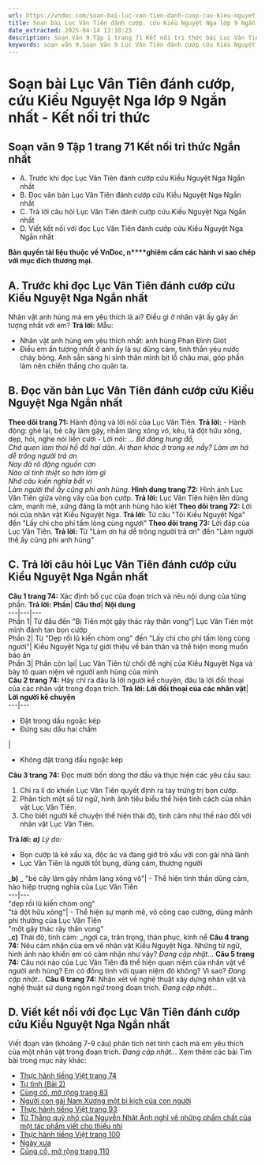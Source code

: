 ```yaml
---
url: https://vndoc.com/soan-bai-luc-van-tien-danh-cuop-cuu-kieu-nguyet-nga-lop-9-ngan-nhat-ket-noi-tri-thuc-325325
title: Soạn bài Lục Vân Tiên đánh cướp, cứu Kiều Nguyệt Nga lớp 9 Ngắn nhất - Kết nối tri thức - VnDoc.com
date_extracted: 2025-04-14 13:10:25
description: Soạn Văn 9 Tập 1 trang 71 Kết nối tri thức bài Lục Vân Tiên đánh cướp, cứu Kiều Nguyệt Nga - Ngắn nhất gồm phần trả lời ngắn gọn, bám sát các câu hỏi, yêu cầu trong SGK (chỉ có trên VnDoc). Mời các bạn tham khảo.
keywords: soạn văn 9,Soạn Văn 9 Lục Vân Tiên đánh cướp cứu Kiều Nguyệt Nga Ngắn nhất,Soạn bài Lục Vân Tiên đánh cướp cứu Kiều Nguyệt Nga Ngắn nhất,Soạn văn 9 Tập 1 trang 71 Kết nối tri thức Ngắn nhất,Lục Vân Tiên đánh cướp cứu Kiều Nguyệt Nga lớp 9 Kết nối tri thức,Lục Vân Tiên đánh cướp cứu Kiều Nguyệt Nga trang 71,Lục Vân Tiên đánh cướp cứu Kiều Nguyệt Nga Nguyễn Đình Chiểu,văn 9,ngữ văn 9,soạn văn 9 kết nối tri thức,soạn văn 9 tập 1,giải văn 9,soạn ngữ văn 9,giải ngữ văn 9,giải sgk ngữ văn 9
---
```


# Soạn bài Lục Vân Tiên đánh cướp, cứu Kiều Nguyệt Nga lớp 9 Ngắn nhất - Kết nối tri thức
## **Soạn văn 9 Tập 1 trang 71 Kết nối tri thức Ngắn nhất**
  * A. Trước khi đọc Lục Vân Tiên đánh cướp cứu Kiều Nguyệt Nga Ngắn nhất
  * B. Đọc văn bản Lục Vân Tiên đánh cướp cứu Kiều Nguyệt Nga Ngắn nhất
  * C. Trả lời câu hỏi Lục Vân Tiên đánh cướp cứu Kiều Nguyệt Nga Ngắn nhất
  * D. Viết kết nối với đọc Lục Vân Tiên đánh cướp cứu Kiều Nguyệt Nga Ngắn nhất

**Bản quyền tài liệu thuộc về VnDoc, n****ghiêm cấm các hành vi sao chép với mục đích thương mại.**
## **A. Trước khi đọc Lục Vân Tiên đánh cướp cứu Kiều Nguyệt Nga Ngắn nhất**
Nhân vật anh hùng mà em yêu thích là ai? Điều gì ở nhân vật ấy gây ấn tượng nhất với em?
**Trả lời:**
Mẫu:
  * Nhân vật anh hùng em yêu thích nhất: anh hùng Phan Đình Giót
  * Điều em ấn tượng nhất ở anh ấy là sự dũng cảm, tinh thần yêu nước cháy bỏng. Anh sẵn sàng hi sinh thân mình bịt lỗ châu mai, góp phần làm nên chiến thắng cho quân ta.

## **B. Đọc văn bản Lục Vân Tiên đánh cướp cứu Kiều Nguyệt Nga Ngắn nhất**
**Theo dõi trang 71:** Hành động và lời nói của Lục Vân Tiên.
**Trả lời:**
\- Hành động: ghé lại, bẻ cây làm gậy, nhắm làng xông vô, kêu, tả đột hữu xông, dẹp, hỏi, nghe nói liền cười
\- Lời nói:
_... Bớ đảng hung đồ,_  
_Chớ quen làm thói hồ đồ hại dân._
_Ai than khóc ở trong xe nầy?_
_Làm ơn há dễ trông người trả ơn_  
 _Nay đà rõ đặng nguồn cơn_  
 _Nào ai tính thiệt so hơn làm gì_  
 _Nhớ câu kiến nghĩa bất vi_  
 _Làm người thế ấy cũng phi anh hùng._
**Hình dung trang 72:** Hình ảnh Lục Vân Tiên giữa vòng vây của bọn cướp.
**Trả lời:**
Lục Vân Tiên hiện lên dũng cảm, mạnh mẽ, xứng đáng là một anh hùng hào kiệt
**Theo dõi trang 72:** Lời nói của nhân vật Kiều Nguyệt Nga.
**Trả lời:**
Từ câu "Tôi Kiều Nguyệt Nga" đến "Lấy chi cho phỉ tấm lòng cùng ngươi"
**Theo dõi trang 73:** Lời đáp của Lục Vân Tiên.
**Trả lời:**
Từ "Làm ơn há dễ trông người trả ơn" đến "Làm người thế ấy cũng phi anh hùng"
## **C. Trả lời câu hỏi Lục Vân Tiên đánh cướp cứu Kiều Nguyệt Nga Ngắn nhất**
**Câu 1 trang 74:** Xác định bố cục của đoạn trích và nêu nội dung của từng phần.
**Trả lời:**
**Phần**| **Câu thơ**| **Nội dung**  
---|---|---  
Phần 1| Từ đầu đến "Bị Tiên một gậy thác rày thân vong"| Lục Vân Tiên một mình đánh tan bọn cướp  
Phần 2| Từ "Dẹp rồi lũ kiến chòm ong" đến "Lấy chi cho phỉ tấm lòng cùng ngươi"| Kiều Nguyệt Nga tự giới thiệu về bản thân và thể hiện mong muốn báo ân  
Phần 3| Phần còn lại| Lục Vân Tiên từ chối đề nghị của Kiều Nguyệt Nga và bày tỏ quan niệm về người anh hùng của mình  
**Câu 2 trang 74:** Hãy chỉ ra đâu là lời người kể chuyện, đâu là lời đối thoại của các nhân vật trong đoạn trích.
**Trả lời:**
**Lời đối thoại của các nhân vật**| **Lời người kể chuyện**  
---|---  
  * Đặt trong dấu ngoặc kép
  * Đứng sau dấu hai chấm

| 
  * Không đặt trong dấu ngoặc kép

**Câu 3 trang 74:** Đọc mười bốn dòng thơ đầu và thực hiện các yêu cầu sau:
  1. Chỉ ra lí do khiến Lục Vân Tiên quyết định ra tay trừng trị bọn cướp.
  2. Phân tích một số từ ngữ, hình ảnh tiêu biểu thể hiện tính cách của nhân vật Lục Vân Tiên.
  3. Cho biết người kể chuyện thể hiện thái độ, tình cảm như thế nào đối với nhân vật Lục Vân Tiên.

**Trả lời:**
_**a\)** Lý do:_
  * Bọn cướp là kẻ xấu xa, độc ác và đang giở trò xấu với con gái nhà lành
  * Lục Vân Tiên là người tốt bụng, dũng cảm, thương người

 _**b\)** _
"bẻ cây làm gậy nhắm làng xông vô"| \- Thể hiện tinh thần dũng cảm, hào hiệp trượng nghĩa của Lục Vân Tiên  
---|---  
"dẹp rồi lũ kiến chòm ong"  
"tả đột hữu xông"| \- Thể hiện sự mạnh mẽ, võ công cao cường, dũng mãnh phi thường của Lục Vân Tiên  
"một gậy thác rày thân vong"  
_**c\)** Thái độ, tình cảm: _ngợi ca, trân trọng, thán phục, kính nể
**Câu 4 trang 74:** Nêu cảm nhận của em về nhân vật Kiều Nguyệt Nga. Những từ ngữ, hình ảnh nào khiến em có cảm nhận như vậy?
_Đang cập nhật..._
**Câu 5 trang 74:** Câu nói nào của Lục Vân Tiên đã thể hiện quan niệm của nhân vật về người anh hùng? Em có đồng tình với quan niệm đó không? Vì sao?
_Đang cập nhật..._
**Câu 6 trang 74:** Nhận xét về nghệ thuật xây dựng nhân vật và nghệ thuật sử dụng ngôn ngữ trong đoạn trích.
_Đang cập nhật..._
## **D. Viết kết nối với đọc Lục Vân Tiên đánh cướp cứu Kiều Nguyệt Nga Ngắn nhất**
Viết đoạn văn \(khoảng 7-9 câu\) phân tích nét tính cách mà em yêu thích của một nhân vật trong đoạn trích.
_Đang cập nhật..._
Xem thêm các bài Tìm bài trong mục này khác:
  * [Thực hành tiếng Việt trang 74](</soan-van-9-tap-1-trang-74-ket-noi-tri-thuc-ngan-nhat-325313>)
  * [Tự tình \(Bài 2\)](</soan-van-9-bai-tu-tinh-bai-ii-140520>)
  * [Củng cố, mở rộng trang 83](</soan-van-9-tap-1-trang-83-ket-noi-tri-thuc-ngan-nhat-325387>)
  * [Người con gái Nam Xương một bi kịch của con người](</soan-bai-nguoi-con-gai-nam-xuong-mot-bi-kich-cua-con-nguoi-lop-9-ngan-nhat-ket-noi-tri-thuc-325395>)
  * [Thực hành tiếng Việt trang 93](</soan-van-9-tap-1-trang-93-ket-noi-tri-thuc-ngan-nhat-325398>)
  * [Từ Thằng quỷ nhỏ của Nguyễn Nhật Ánh nghĩ về những phẩm chất của một tác phẩm viết cho thiếu nhi](</soan-van-9-tap-1-trang-95-ket-noi-tri-thuc-ngan-nhat-325411>)
  * [Thực hành tiếng Việt trang 100](</soan-van-9-tap-1-trang-100-ket-noi-tri-thuc-ngan-nhat-325414>)
  * [Ngày xưa](</soan-bai-ngay-xua-lop-9-ngan-nhat-ket-noi-tri-thuc-325417>)
  * [Củng cố, mở rộng trang 110](</soan-van-9-tap-1-trang-110-ket-noi-tri-thuc-ngan-nhat-325421>)

